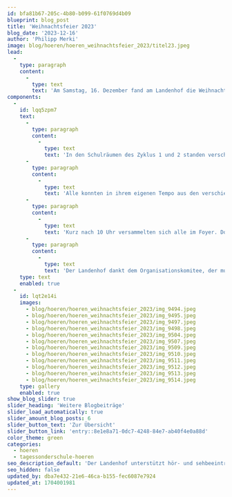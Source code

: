 ```yaml
---
id: bfa81b67-205c-4b80-b099-61f0769d4b09
blueprint: blog_post
title: 'Weihnachtsfeier 2023'
blog_date: '2023-12-16'
author: 'Philipp Merki'
image: blog/hoeren/hoeren_weihnachtsfeier_2023/titel23.jpeg
lead:
  -
    type: paragraph
    content:
      -
        type: text
        text: 'Am Samstag, 16. Dezember fand am Landenhof die Weihnachtsfeier statt. Dieses Jahr wurde die Feier von der Primarstufe organisiert.'
components:
  -
    id: lqq5zpm7
    text:
      -
        type: paragraph
        content:
          -
            type: text
            text: 'In den Schulräumen des Zyklus 1 und 2 standen verschiedene Angebote bereit. Im Kindergarten zum Beispiel waren die Eltern mit Ihren Kindern zum Weihnachtskaffee eingeladen. Bei den zweiten Klassen im obersten Stock verzauberten die Schülerinnen und Schüler das Publikum mit Lichter- und Schattentheater. Das Klassenzimmer der P3 wurde für diesen Morgen zur Weihnachtsbäckerei, wo gross und klein Lebkuchen verzieren konnten. Ein Zimmer weiter gings mit der Foto-Box lustig zu und her. Wer sich traute, konnte sich zusammen mit Freunden in weihnachtlicher Verkleidung ablichten lassen. Das Foto wurde gleich ausgedruckt und die Erinnerung konnte mit nach Hause genommen werden. Nebenan wurde es wieder ruhiger. Denn um Häuser-Laternen zu basteln, brauchte es Fingergeschick. Die Teelicht-Botschaften zum selbst gestalten und mit nach Hause nehmen, fanden ebenfalls bei vielen Besuchenden Anklang.'
      -
        type: paragraph
        content:
          -
            type: text
            text: 'Alle konnten in ihrem eigenen Tempo aus den verschiedenen Darbietungen auswählen. Dazwischen blieb genug Zeit, um bei dieser friedlichen Stimmung, auch mal ein kurzes Gespräch zu führen, auf das vergangene Kalenderjahr zurückzuschauen oder sich Gutes für die Weihnachtszeit und das neue Jahr zu wünschen.'
      -
        type: paragraph
        content:
          -
            type: text
            text: 'Kurz nach 10 Uhr versammelten sich alle im Foyer. Dort sang die Primar drei Weihnachtslieder. Der Apéro rundete das Weihnachtserlebnis ab.'
      -
        type: paragraph
        content:
          -
            type: text
            text: 'Der Landenhof dankt dem Organisationskomitee, der musikalischen, technischen und kulinarischen Unterstützung und wünscht allen genussvolle Festtage und einen guten Rutsch ins neue Jahr.'
    type: text
    enabled: true
  -
    id: lqt2e14i
    images:
      - blog/hoeren/hoeren_weihnachtsfeier_2023/img_9494.jpeg
      - blog/hoeren/hoeren_weihnachtsfeier_2023/img_9495.jpeg
      - blog/hoeren/hoeren_weihnachtsfeier_2023/img_9497.jpeg
      - blog/hoeren/hoeren_weihnachtsfeier_2023/img_9498.jpeg
      - blog/hoeren/hoeren_weihnachtsfeier_2023/img_9504.jpeg
      - blog/hoeren/hoeren_weihnachtsfeier_2023/img_9507.jpeg
      - blog/hoeren/hoeren_weihnachtsfeier_2023/img_9509.jpeg
      - blog/hoeren/hoeren_weihnachtsfeier_2023/img_9510.jpeg
      - blog/hoeren/hoeren_weihnachtsfeier_2023/img_9511.jpeg
      - blog/hoeren/hoeren_weihnachtsfeier_2023/img_9512.jpeg
      - blog/hoeren/hoeren_weihnachtsfeier_2023/img_9513.jpeg
      - blog/hoeren/hoeren_weihnachtsfeier_2023/img_9514.jpeg
    type: gallery
    enabled: true
show_blog_slider: true
slider_heading: 'Weitere Blogbeiträge'
slider_load_automatically: true
slider_amount_blog_posts: 6
slider_button_text: 'Zur Übersicht'
slider_button_link: 'entry::8e1e8a71-0dc7-4248-84e7-ab40f4e0a88d'
color_theme: green
categories:
  - hoeren
  - tagessonderschule-hoeren
seo_description_default: 'Der Landenhof unterstützt hör- und sehbeeinträchtigte Kinder & Jugendliche in ihrem selbstbestimmten Leben durch Förderung ihrer Fähigkeiten & Entwicklung'
seo_hidden: false
updated_by: dba7e432-21e6-46ca-b155-fec6087e7924
updated_at: 1704001981
---
```

